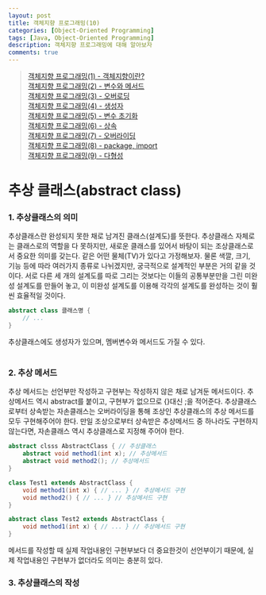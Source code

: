 ```yaml
---
layout: post
title: 객체지향 프로그래밍(10)
categories: [Object-Oriented Programming]
tags: [Java, Object-Oriented Programming]
description: 객체지향 프로그래밍에 대해 알아보자
comments: true
---
```


> [객체지향 프로그래밍(1) - 객체지향이란?](https://keencho.github.io/object-oriented%20programming/2019/03/31/java-%EA%B0%9D%EC%B2%B4%EC%A7%80%ED%96%A51.html)  
> [객체지향 프로그래밍(2) - 변수와 메서드](https://keencho.github.io/object-oriented%20programming/2019/04/02/java-%EA%B0%9D%EC%B2%B4%EC%A7%80%ED%96%A52.html)  
> [객체지향 프로그래밍(3) - 오버로딩](https://keencho.github.io/object-oriented%20programming/2019/04/05/java-%EA%B0%9D%EC%B2%B4%EC%A7%80%ED%96%A53.html)  
> [객체지향 프로그래밍(4) - 생성자](https://keencho.github.io/object-oriented%20programming/2019/04/11/java-%EA%B0%9D%EC%B2%B4%EC%A7%80%ED%96%A54.html)  
> [객체지향 프로그래밍(5) - 변수 초기화](https://keencho.github.io/object-oriented%20programming/2019/04/13/java-%EA%B0%9D%EC%B2%B4%EC%A7%80%ED%96%A55.html)  
> [객체지향 프로그래밍(6) - 상속](https://keencho.github.io/object-oriented%20programming/2019/04/15/java-%EA%B0%9D%EC%B2%B4%EC%A7%80%ED%96%A56.html)  
> [객체지향 프로그래밍(7) - 오버라이딩](https://keencho.github.io/object-oriented%20programming/2019/04/18/java-%EA%B0%9D%EC%B2%B4%EC%A7%80%ED%96%A57.html)  
> [객체지향 프로그래밍(8) - package, import](https://keencho.github.io/object-oriented%20programming/2019/04/20/java-%EA%B0%9D%EC%B2%B4%EC%A7%80%ED%96%A58.html)  
> [객체지향 프로그래밍(9) - 다형성](https://keencho.github.io/object-oriented%20programming/2019/04/26/java-%EA%B0%9D%EC%B2%B4%EC%A7%80%ED%96%A59.html)  

# **추상 클래스(abstract class)**  
### 1. 추상클래스의 의미  
추상클래스란 완성되지 못한 채로 남겨진 클래스(설계도)를 뜻한다. 추상클래스 자체로는 클래스로의 역할을 다 못하지만, 새로운 클래스를 있어서 바탕이 되는 조상클래스로서 중요한 의미를 갖는다. 같은 어떤 물체(TV)가 있다고 가정해보자. 물론 색깔, 크기, 기능 등에 따라 여러가지 종류로 나뉘겠지만, 궁극적으로 설계적인 부분은 거의 같을 것이다. 서로 다른 세 개의 설계도를 따로 그리는 것보다는 이들의 공통부분만을 그린 미완성 설계도를 만들어 놓고, 이 미완성 설계도를 이용해 각각의 설계도를 완성하는 것이 훨씬 효율적일 것이다.  
~~~java
abstract class 클래스명 {
	// ...
}
~~~  
추상클래스에도 생성자가 있으며, 멤버변수와 메서드도 가질 수 있다.  
<br>  
### 2. 추상 메서드  
추상 메서드는 선언부만 작성하고 구현부는 작성하지 않은 채로 남겨둔 메서드이다. 추상메서드 역시 abstract를 붙이고, 구현부가 없으므로 {}대신 ;을 적어준다.
추상클래스로부터 상속받는 자손클래스는 오버라이딩을 통해 조상인 추상클래스의 추상 메서드를 모두 구현해주어야 한다. 만일 조상으로부터 상속받은 추상메서드 중 하나라도 구현하지 않는다면, 자손클래스 역시 추상클래스로 지정해 주어야 한다.  
~~~java
abstract clsss AbstractClass { // 추상클래스
	abstract void method1(int x); // 추상메서드
	abstract void method2(); // 추상메서드
}

class Test1 extends AbstractClass {
	void method1(int x) { // ... } // 추상메서드 구현
	void method2() { // ... } // 추상메서드 구현
}

abstract class Test2 extends AbstractClass {
	void method1(int x) { // ... } // 추상메서드 구현
}
~~~  
메서드를 작성할 때 실제 작업내용인 구현부보다 더 중요한것이 선언부이기 때문에, 실제 작업내용인 구현부가 없더라도 의미는 충분히 있다.
<br>  
### 3. 추상클래스의 작성  



